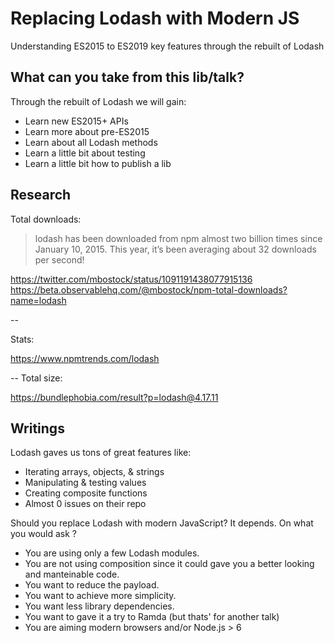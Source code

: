 # Replacing Lodash with Modern JS

Understanding ES2015 to ES2019 key features through the rebuilt of Lodash

## What can you take from this lib/talk?

Through the rebuilt of Lodash we will gain:

- Learn new ES2015+ APIs
- Learn more about pre-ES2015
- Learn about all Lodash methods
- Learn a little bit about testing
- Learn a little bit how to publish a lib

## Research

Total downloads:

> lodash has been downloaded from npm almost two billion times since January 10, 2015.
> This year, it’s been averaging about 32 downloads per second!

https://twitter.com/mbostock/status/1091191438077915136
https://beta.observablehq.com/@mbostock/npm-total-downloads?name=lodash

--

Stats:

https://www.npmtrends.com/lodash

--
Total size:

https://bundlephobia.com/result?p=lodash@4.17.11

## Writings

Lodash gaves us tons of great features like:

- Iterating arrays, objects, & strings
- Manipulating & testing values
- Creating composite functions
- Almost 0 issues on their repo

Should you replace Lodash with modern JavaScript?
It depends. On what you would ask ?

- You are using only a few Lodash modules.
- You are not using composition since it could gave you a better looking and manteinable code.
- You want to reduce the payload.
- You want to achieve more simplicity.
- You want less library dependencies.
- You want to gave it a try to Ramda (but thats' for another talk)
- You are aiming modern browsers and/or Node.js > 6
